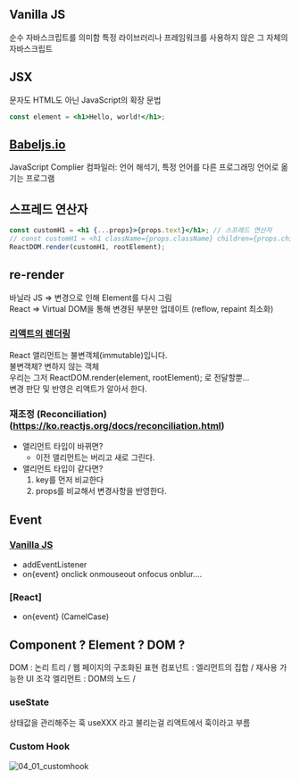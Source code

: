 ## Vanilla JS
순수 자바스크립트를 의미함
특정 라이브러리나 프레임워크를 사용하지 않은 그 자체의 자바스크립트

## JSX
문자도 HTML도 아닌 JavaScript의 확장 문법
~~~jsx
const element = <h1>Hello, world!</h1>;
~~~

## [Babeljs.io](https://babeljs.io/)
JavaScript Complier
컴파일러: 언어 해석기, 특정 언어를 다른 프로그래밍 언어로 옮기는 프로그램


## 스프레드 연산자
```jsx
const customH1 = <h1 {...props}>{props.text}</h1>; // 스프레드 연산자
// const customH1 = <h1 className={props.className} children={props.children}>{props.text}</h1>;
ReactDOM.render(customH1, rootElement);
```

## re-render
바닐라 JS => 변경으로 인해 Element를 다시 그림  
React => Virtual DOM을 통해 변경된 부분만 업데이트 (reflow, repaint 최소화)

### [리액트의 렌더링](https://ko.reactjs.org/docs/rendering-elements.html)  
React 앨리먼트는 불변객체(immutable)입니다.  
불변객체? 변하지 않는 객체  
우리는 그저 ReactDOM.render(element, rootElement); 로 전달할뿐...  
변경 판단 및 반영은 리액트가 알아서 한다.  


### 재조정 (Reconciliation)(https://ko.reactjs.org/docs/reconciliation.html)
* 앨리먼트 타입이 바뀌면?
  * 이전 앨리먼트는 버리고 새로 그린다.
* 앨리먼트 타입이 같다면? 
  1. key를 먼저 비교한다
  2. props를 비교해서 변경사항을 반영한다.

## Event
### [Vanilla JS](https://www.w3schools.com/js/js_events.asp)  
* addEventListener  
* on{event} onclick onmouseout onfocus onblur….  

### [React]
* on{event} (CamelCase)


## Component ? Element ? DOM ?
DOM : 논리 트리 / 웹 페이지의 구조화된 표현
컴포넌트 : 엘리먼트의 집합 / 재사용 가능한 UI 조각
엘리먼트 : DOM의 노드 / 

### useState 
상태값을 관리해주는 훅 
useXXX 라고 불리는걸 리액트에서 훅이라고 부름 

### Custom Hook
![04_01_customhook](https://github.com/JuniorMSG/React_Study/assets/22822369/aff302e2-1f2e-48b4-97c2-0661d70ec315)